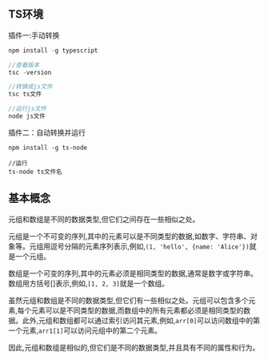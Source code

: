 ## TS环境

插件一:手动转换

```ts
npm install -g typescript

//查看版本
tsc -version

//转换成js文件
tsc ts文件

//运行js文件
node js文件
```

插件二：自动转换并运行

```
npm install -g ts-node

//运行
ts-node ts文件名
```

## 基本概念

元组和数组是不同的数据类型,但它们之间存在一些相似之处。

元组是一个不可变的序列,其中的元素可以是不同类型的数据,如数字、字符串、对象等。元组用逗号分隔的元素序列表示,例如,`(1, 'hello', {name: 'Alice'})`就是一个元组。

数组是一个可变的序列,其中的元素必须是相同类型的数据,通常是数字或字符串。数组用方括号[]表示,例如,`[1, 2, 3]`就是一个数组。

虽然元组和数组是不同的数据类型,但它们有一些相似之处。元组可以包含多个元素,每个元素可以是不同类型的数据,而数组中的所有元素都必须是相同类型的数据。此外,元组和数组都可以通过索引访问其元素,例如,`arr[0]`可以访问数组中的第一个元素,`arr1[1]`可以访问元组中的第二个元素。

因此,元组和数组是相似的,但它们是不同的数据类型,并且具有不同的属性和行为。